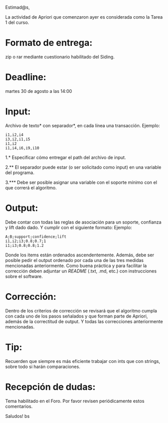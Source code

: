 Estimad@s,

La actividad de Apriori que comenzaron ayer es considerada como la Tarea 1 del curso.

# Formato de entrega: 
zip o rar mediante cuestionario habilitado del Siding.
# Deadline: 
martes 30 de agosto a las 14:00

# Input:
Archivo de texto* con separador*, en cada línea una transacción. 
Ejemplo:
```
i1,i2,i4
i3,i2,i1,i5
i1,i2
i1,i4,i6,i9,i10
```

1.* Especificar cómo entregar el path del archivo de input.

2.** El separador puede estar (o ser solicitado como input) en una variable del programa.

3.*** Debe ser posible asignar una variable con el soporte mínimo con el que correrá el algoritmo.


# Output: 
Debe contar con todas las reglas de asociación para un soporte, confianza y lift dado dado. Y cumplir con el siguiente formato:
Ejemplo:
```
A;B;support;confidence;lift
i1,i2;i3;0.8;0.7;1
i1;i3;0.8;0.8;1.2

```
Donde los items están ordenados ascendentemente.
Además, debe ser posible pedir el output ordenado por cada una de las tres medidas mencionadas anteriormente.
Como buena práctica y para facilitar la corrección deben adjuntar un *README* (.txt, .md, etc.) con instrucciones sobre el software.


# Corrección: 
Dentro de los criterios de corrección se revisará que el algoritmo cumpla con cada uno de los pasos señalados y que forman parte de Apriori, además de la correctitud de output. Y todas las correcciones anteriormente mencionadas.

# Tip: 
Recuerden que siempre es más eficiente trabajar con ints que con strings, sobre todo si harán comparaciones.

# Recepción de dudas: 
Tema habilitado en el Foro. Por favor revisen periódicamente estos comentarios.

Saludos!
bs
